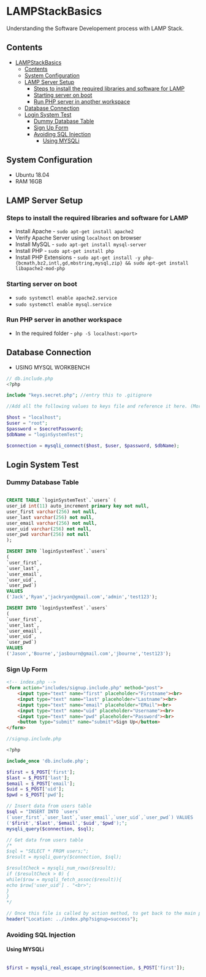 # LAMPStackBasics
Understanding the Software Developement process with LAMP Stack.

## Contents

<!-- TOC -->

- [LAMPStackBasics](#lampstackbasics)
    - [Contents](#contents)
    - [System Configuration](#system-configuration)
    - [LAMP Server Setup](#lamp-server-setup)
        - [Steps to install the required libraries and software for LAMP](#steps-to-install-the-required-libraries-and-software-for-lamp)
        - [Starting server on boot](#starting-server-on-boot)
        - [Run PHP server in another workspace](#run-php-server-in-another-workspace)
    - [Database Connection](#database-connection)
    - [Login System Test](#login-system-test)
        - [Dummy Database Table](#dummy-database-table)
        - [Sign Up Form](#sign-up-form)
        - [Avoiding SQL Injection](#avoiding-sql-injection)
            - [Using MYSQLi](#using-mysqli)

<!-- /TOC -->

## System Configuration
* Ubuntu 18.04
* RAM 16GB

## LAMP Server Setup

### Steps to install the required libraries and software for LAMP

* Install Apache - `sudo apt-get install apache2`
* Verify Apache Server using `localhost` on browser
* Install MySQL - `sudo apt-get install mysql-server`
* Install PHP - `sudo apt-get install php`
* Install PHP Extensions - `sudo apt-get install -y php-{bcmath,bz2,intl,gd,mbstring,mysql,zip} && sudo apt-get install libapache2-mod-php`

### Starting server on boot

* `sudo systemctl enable apache2.service`
* `sudo systemctl enable mysql.service`

### Run PHP server in another workspace

* In the required folder - `php -S localhost:<port>`

## Database Connection

* USING MYSQL WORKBENCH

```PHP 
// db.include.php
<?php

include "keys.secret.php"; //entry this to .gitignore

//Add all the following values to keys file and reference it here. (More Secure)

$host = "localhost";
$user = "root";
$password = $secretPassword;
$dbName = "loginSystemTest";

$connection = mysqli_connect($host, $user, $password, $dbName);

```

## Login System Test

### Dummy Database Table

```SQL

CREATE TABLE `loginSystemTest`.`users` (
user_id int(11) auto_increment primary key not null,
user_first varchar(256) not null,
user_last varchar(256) not null,
user_email varchar(256) not null,
user_uid varchar(256) not null,
user_pwd varchar(256) not null
);

INSERT INTO `loginSystemTest`.`users`
(
`user_first`,
`user_last`,
`user_email`,
`user_uid`,
`user_pwd`)
VALUES
('Jack','Ryan','jackryan@gmail.com','admin','test123');

INSERT INTO `loginSystemTest`.`users`
(
`user_first`,
`user_last`,
`user_email`,
`user_uid`,
`user_pwd`)
VALUES
('Jason','Bourne','jasbourn@gmail.com','jbourne','test123');

```

### Sign Up Form

```HTML
<!-- index.php -->
<form action="includes/signup.include.php" method="post">
    <input type="text" name="first" placeholder="Firstname"><br>
    <input type="text" name="last" placeholder="Lastname"><br>
    <input type="text" name="email" placeholder="EMail"><br>
    <input type="text" name="uid" placeholder="Username"><br>
    <input type="text" name="pwd" placeholder="Password"><br>
    <button type="submit" name="submit">Sign Up</button>
</form>

```
```PHP
//signup.include.php

<?php

include_once 'db.include.php';

$first = $_POST['first'];
$last = $_POST['last'];
$email = $_POST['email'];
$uid = $_POST['uid'];
$pwd = $_POST['pwd'];

// Insert data from users table
$sql = "INSERT INTO `users`
(`user_first`,`user_last`,`user_email`,`user_uid`,`user_pwd`) VALUES
('$first','$last','$email','$uid','$pwd');";
mysqli_query($connection, $sql);

// Get data from users table
/*
$sql = "SELECT * FROM users;";
$result = mysqli_query($connection, $sql);

$resultCheck = mysqli_num_rows($result);
if ($resultCheck > 0) {
while($row = mysqli_fetch_assoc($result)){
echo $row['user_uid'] . "<br>";
}
}
*/

// Once this file is called by action method, to get back to the main page header is used
header("Location: ../index.php?signup=success");
```
### Avoiding SQL Injection

#### Using MYSQLi

```PHP

$first = mysqli_real_escape_string($connection, $_POST['first']);

```